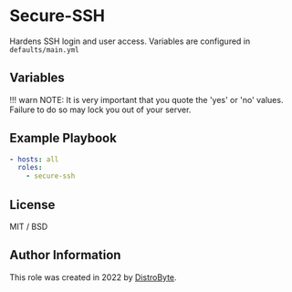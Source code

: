 # Secure-SSH

Hardens SSH login and user access. Variables are configured in `defaults/main.yml`

## Variables

!!! warn
  NOTE: It is very important that you quote the 'yes' or 'no' values. Failure to do so may lock you out of your server.

## Example Playbook

```yaml
- hosts: all
  roles:
    - secure-ssh
```

## License

MIT / BSD

## Author Information

This role was created in 2022 by [DistroByte](https://github.com/DistroByte).
